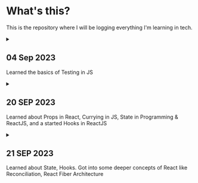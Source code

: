 # What's this?
This is the repository where I will be logging everything I'm learning in tech.

<details>
<summary>

## 04 Sep 2023

Learned the basics of Testing in JS

</summary>

**The Odin Project**
 - Completed [Testing Basics](https://www.theodinproject.com/lessons/node-path-javascript-testing-basics)
	 - 1.  [Read this short article](https://web.archive.org/web/20211123190134/http://godswillokwara.com/index.php/2016/09/09/the-importance-of-test-driven-development/)  that outlines the basic process and the benefits of TDD.
	- 2.  Watch at least the first 3 videos of  [this video series](https://www.youtube.com/playlist?list=PL0zVEGEvSaeF_zoW9o66wa_UCNE3a7BEr)  about testing in JavaScript. The first video focuses heavily on the WHY, while the next two go into more depth about the process. Later videos in the series are  _definitely_  worthwhile, but the first 3 are enough to get you up and running.
	- 3.  Read and follow the  [Getting Started](https://jestjs.io/docs/getting-started)  tutorial on the main Jest website.
	- 4.  Read and follow the  [Using Matchers](https://jestjs.io/docs/using-matchers)  document on the main Jest website. This one demonstrates some of the other useful functions you can use in your tests.

</details>

<details>
<summary>

## 20 SEP 2023
Learned about Props in React, Currying in JS, State in Programming & ReactJS, and a started Hooks in ReactJS

</summary>


</details>


<details>
<summary>

## 21 SEP 2023
Learned about State, Hooks. Got into some deeper concepts of React like Reconciliation, React Fiber Architecture 

</summary>

**Group**
- Learnings

</details>

<!-- 

____________________________________________

TEMPLATE OF LOG

____________________________________________


<details>
<summary>

## DD MMM YYYY
Summary

</summary>

**Group**
- Learnings

</details>
____________________________________________
-->
<!--stackedit_data:
eyJoaXN0b3J5IjpbLTExMDE5MDkxNTgsMTQ3MDY4MDY5NiwxOT
UxMjcyMDMyLC0xOTgwMTU0MjU1LC0xODc2NTM0NzIsLTQ0MTMz
Mjc3NSwtMTI3MTI4MzU5NSw1OTMwMjI3NSw5MDY2NDIxMTMsMj
AyNTQ5NjA1NiwtNDQwMjA3MjU2LDEyMDAxNzYwMjBdfQ==
-->